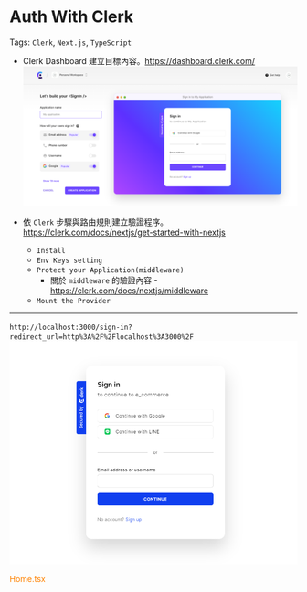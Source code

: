 # Auth With Clerk

Tags: `Clerk`, `Next.js`, `TypeScript`

- Clerk Dashboard 建立目標內容。https://dashboard.clerk.com/
  ![Alt text](./assets/1_AuthWithClerk/ClerkDashboard.png)

- 依 `Clerk` 步驟與路由規則建立驗證程序。https://clerk.com/docs/nextjs/get-started-with-nextjs
  - `Install`
  - `Env Keys setting`
  - `Protect your Application(middleware)`
    - 關於 `middleware` 的驗證內容 - https://clerk.com/docs/nextjs/middleware
  - `Mount the Provider`

---

`http://localhost:3000/sign-in?redirect_url=http%3A%2F%2Flocalhost%3A3000%2F`
![sign-in](./assets/1_AuthWithClerk/signin.png)

<font color="#ff8200">Home.tsx</font>
